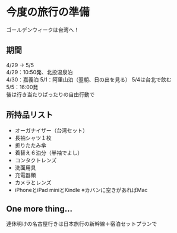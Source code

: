 # 今度の旅行の準備
ゴールデンウィークは台湾へ！

## 期間
4/29 -> 5/5  
4/29：10:50発、北投温泉泊  
4/30：嘉義泊
5/1：阿里山泊（翌朝、日の出を見る）
5/4は台北で飲む  
5/5：16:00発  
後は行き当たりばったりの自由行動で  

## 所持品リスト
- オーガナイザー（台湾セット）
- 長袖シャツ１枚
- 折りたたみ傘
- 着替え６泊分（半袖でよし）
- コンタクトレンズ
- 洗面用具
- 充電器類
- カメラとレンズ
- iPhoneとiPad miniとKindle
※カバンに空きがあればMac

## One more thing...
連休明けの名古屋行きは日本旅行の新幹線＋宿泊セットプランで
